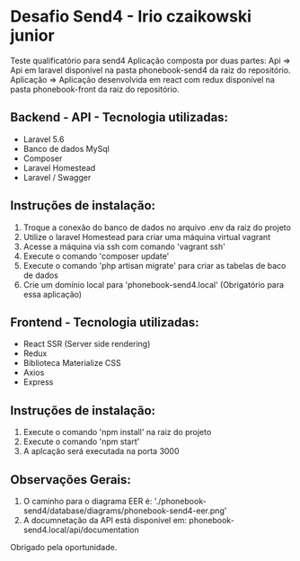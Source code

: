 # Desafio Send4 - Irio czaikowski junior

Teste qualificatório para send4
Aplicação composta por duas partes:
Api => Api em laravel disponível na pasta phonebook-send4 da raiz do repositório.
Aplicação => Aplicação desenvolvida em react com redux disponível na pasta phonebook-front da raiz do repositório. 

## Backend - API - Tecnologia utilizadas:
- Laravel 5.6
- Banco de dados MySql
- Composer
- Laravel Homestead
- Laravel / Swagger

## Instruções de instalação:

1. Troque a conexão do banco de dados no arquivo .env da raiz do projeto
2. Utilize o laravel Homestead para criar uma máquina virtual vagrant
3. Acesse a máquina via ssh com comando 'vagrant ssh'
4. Execute o comando 'composer update'
5. Execute o comando 'php artisan migrate' para criar as tabelas de baco de dados
6. Crie um domínio local para 'phonebook-send4.local' (Obrigatório para essa aplicação)

## Frontend - Tecnologia utilizadas:
- React SSR (Server side rendering)
- Redux
- Biblioteca Materialize CSS
- Axios
- Express

## Instruções de instalação:

1. Execute o comando 'npm install' na raiz do projeto
2. Execute o comando 'npm start'
3. A aplcação será executada na porta 3000

## Observações Gerais:
1. O caminho para o diagrama EER é: './phonebook-send4/database/diagrams/phonebook-send4-eer.png'
2. A documnetação da API está disponível em: phonebook-send4.local/api/documentation

Obrigado pela oportunidade.